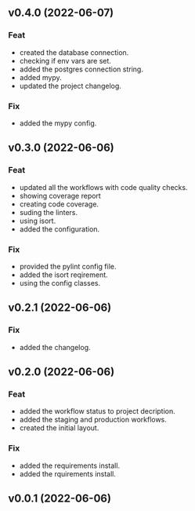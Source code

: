 ## v0.4.0 (2022-06-07)

### Feat

- created the database connection.
- checking if env vars are set.
- added the postgres connection string.
- added mypy.
- updated the project changelog.

### Fix

- added the mypy config.

## v0.3.0 (2022-06-06)

### Feat

- updated all the workflows with code quality checks.
- showing coverage report
- creating code coverage.
- suding the linters.
- using isort.
- added the configuration.

### Fix

- provided the pylint config file.
- added the isort reqirement.
- using the config classes.

## v0.2.1 (2022-06-06)

### Fix

- added the changelog.

## v0.2.0 (2022-06-06)

### Feat

- added the workflow status to project decription.
- added the staging and production workflows.
- created the initial layout.

### Fix

- added the requirements install.
- added the rquirements install.

## v0.0.1 (2022-06-06)
